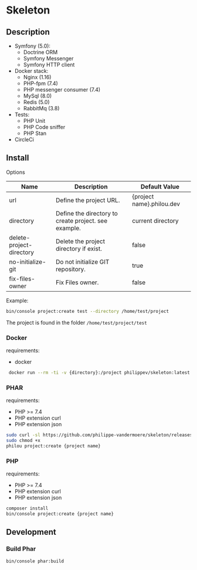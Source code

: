# Skeleton

## Description

- Symfony (5.0):
  - Doctrine ORM 
  - Symfony Messenger
  - Symfony HTTP client
- Docker stack:
  - Nginx (1.16)
  - PHP-fpm (7.4)
  - PHP messenger consumer (7.4)
  - MySql (8.0)
  - Redis (5.0)
  - RabbitMq (3.8)
- Tests:
  - PHP Unit
  - PHP Code sniffer
  - PHP Stan
- CircleCi

## Install

Options

| Name                     | Description                                          | Default Value             |
|---                       |---                                                   |---                        |
| url                      | Define the project URL.                              | {project name}.philou.dev |
| directory                | Define the directory to create project. see example. | current directory         |
| delete-project-directory | Delete the project directory if exist.               | false                     |
| no-initialize-git        | Do not initialize GIT repository.                    | true                      |
| fix-files-owner          | Fix Files owner.                                     | false                     |

Example:
```bash
bin/console project:create test --directory /home/test/project
```

The project is found in the folder `/home/test/project/test`

### Docker

requirements:
- docker

```bash
 docker run --rm -ti -v {directory}:/project philippev/skeleton:latest {project name}
```

### PHAR

requirements:
- PHP >= 7.4
- PHP extension curl
- PHP extension json

```bash
sudo curl -sl https://github.com/philippe-vandermoere/skeleton/releases/download/0.2.0-rc/philou.phar -o /usr/local/bin/philou
sudo chmod +x 
philou project:create {project name}
```

### PHP

requirements:
- PHP >= 7.4
- PHP extension curl
- PHP extension json

```bash
composer install
bin/console project:create {project name}
```

## Development

### Build Phar

```bash
bin/console phar:build
```
